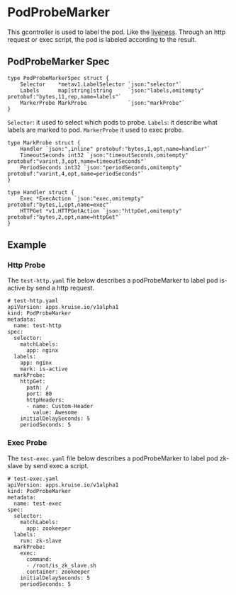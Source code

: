 # PodProbeMarker

This gcontroller is used to label the pod. Like the [liveness](https://kubernetes.io/docs/tasks/configure-pod-container/configure-liveness-readiness-probes/). Through an http request or exec script, the pod is labeled according to the result.

## PodProbeMarker Spec

```
type PodProbeMarkerSpec struct {
	Selector    *metav1.LabelSelector `json:"selector"`
	Labels      map[string]string     `json:"labels,omitempty" protobuf:"bytes,11,rep,name=labels"`
	MarkerProbe MarkProbe             `json:"markProbe"`
}
```

`Selector`: it used to select which pods to probe.
`Labels`: it describe what labels are marked to pod.
`MarkerProbe` it used to exec probe.

```
type MarkProbe struct {
	Handler `json:",inline" protobuf:"bytes,1,opt,name=handler"`
	TimeoutSeconds int32 `json:"timeoutSeconds,omitempty" protobuf:"varint,3,opt,name=timeoutSeconds"`
	PeriodSeconds int32 `json:"periodSeconds,omitempty" protobuf:"varint,4,opt,name=periodSeconds"`
}

type Handler struct {
	Exec *ExecAction `json:"exec,omitempty" protobuf:"bytes,1,opt,name=exec"`
	HTTPGet *v1.HTTPGetAction `json:"httpGet,omitempty" protobuf:"bytes,2,opt,name=httpGet"`
}
```

## Example

### Http Probe

The `test-http.yaml` file below describes a podProbeMarker to label pod is-active by send a http request.

```
# test-http.yaml
apiVersion: apps.kruise.io/v1alpha1
kind: PodProbeMarker
metadata:
  name: test-http
spec:
  selector:
    matchLabels:
      app: nginx
  labels:
    app: nginx
    mark: is-active
  markProbe:
    httpGet:
      path: /
      port: 80
      httpHeaders:
      - name: Custom-Header
        value: Awesome
    initialDelaySeconds: 5
    periodSeconds: 5
```

### Exec Probe

The `test-exec.yaml` file below describes a podProbeMarker to label pod zk-slave by send exec a script.

```
# test-exec.yaml
apiVersion: apps.kruise.io/v1alpha1
kind: PodProbeMarker
metadata:
  name: test-exec
spec:
  selector:
    matchLabels:
      app: zookeeper
  labels:
    run: zk-slave
  markProbe:
    exec:
      command:
      - /root/is_zk_slave.sh
      container: zookeeper
    initialDelaySeconds: 5
    periodSeconds: 5
```
